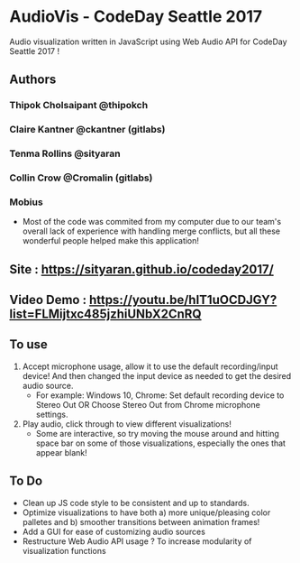 # AudioVis - CodeDay Seattle 2017
Audio visualization written in JavaScript using Web Audio API for CodeDay Seattle 2017 ! 

## Authors
### Thipok Cholsaipant @thipokch
### Claire Kantner @ckantner (gitlabs) 
### Tenma Rollins @sityaran
### Collin Crow @Cromalin (gitlabs) 
### Mobius  
* Most of the code was commited from my computer due to our team's overall lack of experience with handling merge conflicts, but all these wonderful people helped make this application!

## Site : https://sityaran.github.io/codeday2017/

## Video Demo : https://youtu.be/hIT1uOCDJGY?list=FLMijtxc485jzhiUNbX2CnRQ

## To use 
1. Accept microphone usage, allow it to use the default recording/input device! And then changed the input device as needed to get the desired audio source.
	- For example: Windows 10, Chrome: Set default recording device to Stereo Out OR Choose Stereo Out from Chrome microphone settings.
2. Play audio, click through to view different visualizations! 
	- Some are interactive, so try moving the mouse around and hitting space bar on some of those visualizations, especially the ones that appear blank!
    
## To Do
- Clean up JS code style to be consistent and up to standards.
- Optimize visualizations to have both a) more unique/pleasing color palletes and b) smoother transitions between animation frames!
- Add a GUI for ease of customizing audio sources
- Restructure Web Audio API usage ? To increase modularity of visualization functions